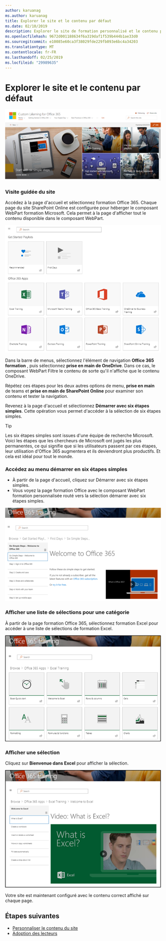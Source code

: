 ```yaml
---
author: karuanag
ms.author: karuanag
title: Explorer le site et le contenu par défaut
ms.date: 02/10/2019
description: Explorer le site de formation personnalisé et le contenu par défaut
ms.openlocfilehash: 9672d001188634f6a319daf1f539b444b1ae33d0
ms.sourcegitcommit: e10085e60ca3f38029fde229fb093e6bc4a34203
ms.translationtype: MT
ms.contentlocale: fr-FR
ms.lasthandoff: 02/25/2019
ms.locfileid: "29989635"
---
```

# <a name="explore-the-site-and-default-content"></a>Explorer le site et le contenu par défaut

![Six étapes simples](media/clo365homepage.png)

### <a name="tour-the-site"></a>Visite guidée du site 

Accédez à la page d'accueil et sélectionnez formation Office 365. Chaque page du site SharePoint Online est configurée pour héberger le composant WebPart formation Microsoft. Cela permet à la page d'afficher tout le contenu disponible dans le composant WebPart.

![WebPart](media/webpart.PNG)

Dans la barre de menus, sélectionnez l'élément de navigation **Office 365 formation** , puis sélectionnez **prise en main de OneDrive**. Dans ce cas, le composant WebPart Filtre le contenu de sorte qu'il n'affiche que le contenu OneDrive.

Répétez ces étapes pour les deux autres options de menu, **prise en main** de teams et **prise en main de SharePoint Online** pour examiner son contenu et tester la navigation.

Revenez à la page d'accueil et sélectionnez **Démarrer avec six étapes simples**. Cette opération vous permet d'accéder à la sélection de six étapes simples.

> [!TIP]
> Les six étapes simples sont issues d'une équipe de recherche Microsoft. Voici les étapes que les chercheurs de Microsoft ont jugés les plus permanentes, ce qui signifie que si les utilisateurs passent par ces étapes, leur utilisation d'Office 365 augmentera et ils deviendront plus productifs. Et cela est idéal pour tout le monde.

### <a name="go-to-start-with-six-simple-steps"></a>Accédez au menu démarrer en six étapes simples
- À partir de la page d'accueil, cliquez sur Démarrer avec six étapes simples. 
- Vous voyez la page formation Office avec le composant WebPart formation personnalisée routé vers la sélection démarrer avec six étapes simples.  

![Sélection de six étapes](media/clo365sixsteps.png)

### <a name="view-a-list-of-playlists-for-a-category"></a>Afficher une liste de sélections pour une catégorie

À partir de la page formation Office 365, sélectionnez formation Excel pour accéder à une liste de sélections de formation Excel.

![content_excel. png](media/content_excel.png)

### <a name="view-a-playlist"></a>Afficher une sélection

Cliquez sur **Bienvenue dans Excel** pour afficher la sélection.

![content_exwel. png](media/content_exwel.png)

Votre site est maintenant configuré avec le contenu correct affiché sur chaque page. 

## <a name="next-steps"></a>Étapes suivantes
- [Personnaliser le contenu du site](customization.md)
- [Adoption des lecteurs](driveadoption.md) 
